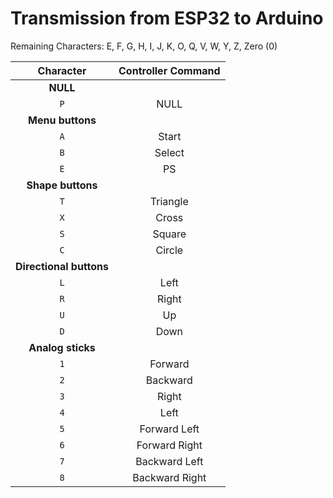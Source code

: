 # Transmission from ESP32 to Arduino
Remaining Characters:
E, F, G, H, I, J, K, O, Q, V, W, Y, Z, Zero (0)

| **Character** | **Controller Command** |
|     :---: |       :---:        |
| **NULL** |
| `P` | NULL |
| **Menu buttons** |
| `A` | Start |
| `B` | Select |
| `E` | PS |
| **Shape buttons** |
| `T` | Triangle |
| `X` | Cross |
| `S` | Square |
| `C` | Circle |
| **Directional buttons** |
| `L` | Left |
| `R` | Right |
| `U` | Up |
| `D` | Down |
| **Analog sticks** |
| `1` | Forward |
| `2` | Backward |
| `3` | Right |
| `4` | Left |
| `5` | Forward Left |
| `6` | Forward Right |
| `7` | Backward Left |
| `8` | Backward Right |